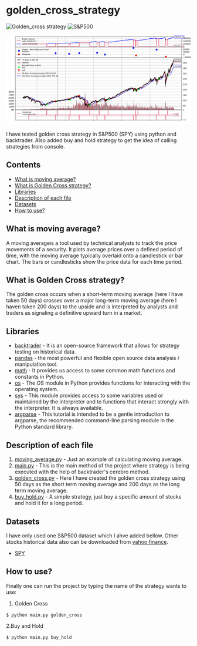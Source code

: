 <!--Head-->
# golden_cross_strategy

![Golden_cross strategy](https://img.shields.io/badge/strategy-golden__cross-blue)
![S&P500](https://img.shields.io/badge/S%26P-500-brightgreen)


![logo](https://github.com/ArunavD/golden_cross_strategy/blob/master/Figure_0.png)

I have tested golden cross strategy in S&P500 (SPY) using python and backtrader. Also added buy and hold strategy to get the idea of calling strategies from console.



## Contents

* [What is moving average?](#What-is-moving-average)
* [What is Golden Cross strategy?](#What-is-Golden-Cross-strategy)
* [Libraries](#Libraries)
* [Description of each file](#Description-of-each-file)
* [Datasets](#Datasets)
* [How to use?](#How-to-use)




## What is moving average?

A moving averageis a tool used by technical analysts to track the price movements of a security. It plots average prices over a defined period of time, with the moving average typically overlaid onto a candlestick or bar chart. The bars or candlesticks show the price data for each time period.



## What is Golden Cross strategy?

The golden cross occurs when a short-term moving average (here I have taken 50 days) crosses over a major long-term moving average (here I haven taken 200 days) to the upside and is interpreted by analysts and traders as signaling a definitive upward turn in a market.



<!-- Libraries -->
## Libraries

+ [backtrader](https://www.backtrader.com) - It is an open-source framework that allows for strategy testing on historical data.
+ [pandas](https://pypi.org/project/pandas/) - the most powerful and flexible open source data analysis / manipulation tool.
+ [math](https://pypi.org/project/python-math/) - It provides us access to some common math functions and constants in Python.
+ [os](https://www.geeksforgeeks.org/os-module-python-examples/) - The OS module in Python provides functions for interacting with the operating system.
+ [sys](https://docs.python.org/3/library/sys.html) - This module provides access to some variables used or maintained by the interpreter and to functions that interact strongly with the interpreter. It is always available.
+ [argparse](https://docs.python.org/3/howto/argparse.html) - This tutorial is intended to be a gentle introduction to argparse, the recommended command-line parsing module in the Python standard library.


<!-- Description -->
## Description of each file

1. [moving_average.py](https://github.com/ArunavD/golden_cross_strategy/blob/master/moving_average.py) - Just an example of calculating moving average.
2. [main.py](https://github.com/ArunavD/golden_cross_strategy/blob/master/main.py) - This is the main method of the project where strategy is being executed with the help of backtrader's cerebro method.
3. [golden_cross.py](https://github.com/ArunavD/golden_cross_strategy/blob/master/strategies/golden_cross.py) - Here I have created the golden cross strategy using 50 days as the short term moving average and 200 days as the long term moving average.
4. [buy_hold.py](https://github.com/ArunavD/golden_cross_strategy/blob/master/strategies/buy_hold.py) - A simple strategy, just buy a specific amount of stocks and hold it for a long period.



## Datasets

I have only used one S&P500 dataset which I ahve added bellow. Other stocks historical data also can be downloaded from [yahoo finance](https://in.finance.yahoo.com/).

+ [SPY](https://github.com/ArunavD/golden_cross_strategy/blob/master/data_set/spy.csv)



## How to use?

Finally one can run the project by typing the name of the strategy wants to use:

1. Golden Cross
```
$ python main.py golden_cross
```
2.Buy and Hold
```
$ python main.py buy_hold
```




